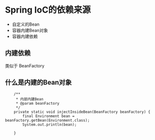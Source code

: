 # Spring IoC的依赖来源

- 自定义的Bean
- 容器内建Bean对象
- 容器内建依赖

## 内建依赖

类似于 BeanFactory

## 什么是内建的Bean对象

```
    /**
     * 内部内建Bean
     * @param beanFactory
     */
    private static void injectInsideBean(BeanFactory beanFactory) {
        final Environment bean = beanFactory.getBean(Environment.class);
        System.out.println(bean);

    }
```

